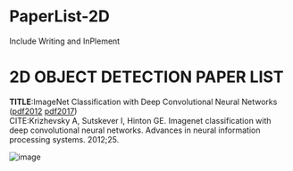 # PaperList-2D
Include Writing and InPlement

# 2D OBJECT DETECTION PAPER LIST
**TITLE**:ImageNet Classification with Deep Convolutional Neural Networks ([pdf2012](https://proceedings.neurips.cc/paper/2012/file/c399862d3b9d6b76c8436e924a68c45b-Paper.pdf) [pdf2017](https://sci-hub.st/10.1145/3065386))  
CITE:Krizhevsky A, Sutskever I, Hinton GE. Imagenet classification with deep convolutional neural networks. Advances in neural information processing systems. 2012;25. 

![image](https://github.com/huitang96/PaperList-2D/blob/master/images/AlexNet.png)
